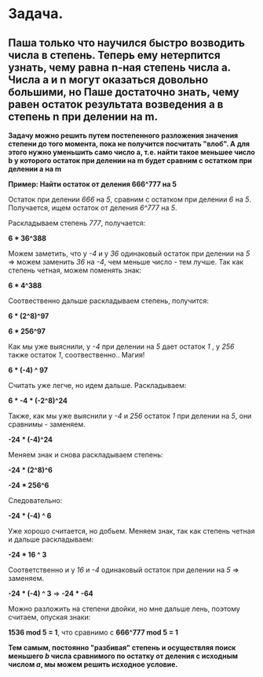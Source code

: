 # Задача.
Паша только что научился быстро возводить числа в степень. Теперь ему нетерпится узнать, чему равна n-ная степень числа a. Числа a и n могут оказаться довольно большими, но Паше достаточно знать, чему равен остаток результата возведения a в степень n при делении на m.
---
**Задачу можно решить путем постепенного разложения значения степени до того момента, пока не получится посчитать "влоб". А для этого нужно уменьшить само число a, т.е. найти такое меньшее число b у которого остаток при делении на m будет сравним с остатком при делении a на m**

**Пример: Найти остаток от деления 666^777 на 5**

Остаток при делении *666* на *5*, сравним с остатком при делении *6* на *5*. Получается, ищем остаток от деления *6^777* на *5*.

Раскладываем степень *777*, получается:

  **6 * 36^388**

Можем заметить, что у *-4* и у *36* одинаковый остаток при делении на *5* => можем заменить *36* на *-4*, чем меньше число - тем лучше.
Так как степень четная, можем поменять знак:

  **6 * 4^388**

Соотвественно дальше раскладываем степень, получится:

  **6 * (2^8)^97**

  **6 * 256^97**

Как мы уже выяснили, у *-4* при делении на *5* дает остаток *1* , у *256* также остаток *1*, соотвественно.. Магия!

  **6 * (-4) ^ 97**

Считать уже легче, но идем дальше. Раскладываем:

  **6 * -4 * (-2^8)^24**

Также, как мы уже выяснили у *-4* и *256* остаток *1* при делении на *5*, они сравнимы - заменяем.

  **-24 * (-4)^24**

Меняем знак и снова раскладываем степень:

  **-24 * (2^8)^6**

  **-24 * 256^6**

Следовательно:

  **-24 * (-4) ^ 6**

Уже хорошо считается, но добьем. Меняем знак, так как степень четная и дальше раскладываем:

  **-24 * 16 ^ 3**

Соответственно и у *16* и *-4* одинаковый остаток при делении на *5* => заменяем.

  **-24 * (-4) ^ 3** => **-24 * -64**

Можно разложить на степени двойки, но мне дальше лень, поэтому считаем, опуская знаки:

  **1536 mod 5 = 1**, что сравнимо с **666^777 mod 5 = 1**

**Тем самым, постоянно "разбивая" степень и осуществляя поиск меньшего *b* числа сравнимого по остатку от деления с исходным числом *a*, мы можем решить исходное условие.**
